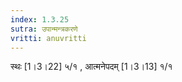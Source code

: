 ```yaml
---
index: 1.3.25
sutra: उपान्मन्त्रकरणे
vritti: anuvritti
---
```


स्थः [1।3।22] ५/१ , आत्मनेपदम् [1।3।13] १/१ 